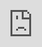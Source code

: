 
  <!DOCTYPE html>



<html>
   <head>
<meta name="viewport" content="width=device-width, initial-scale=1">
      <base target="_top">
   </head>
   <body>
      <iframe style="position: absolute;top: 0;left: 0;width: 100%;height: 100%;border: 0;" src="https://script.google.com/macros/s/AKfycbwblIj7Mf7wkH7z-5g_C_v8zb2ITXsroNhvt1fK-HLncxe0KJ0JYZIEeqb3unOe3gk/exec"></iframe>
   </body>
</html>
